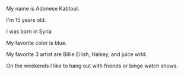 My name is Adonese Kabtoul.

I'm 15 years old.

I was born in Syria

My favorite color is blue.

My favorite 3 artist are Billie Eilish, Halsey, and juice wrld.

On the weekends I like to hang out with friends or binge watch shows.

